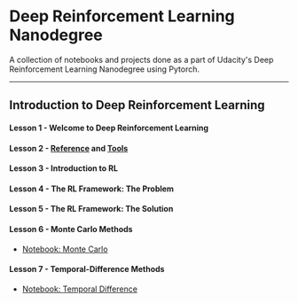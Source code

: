 # Deep Reinforcement Learning Nanodegree
A collection of notebooks and projects done as a part of Udacity's Deep Reinforcement Learning Nanodegree using Pytorch.

----------------------------------------------------------------------------------------------------------

## Introduction to Deep Reinforcement Learning

#### Lesson 1 - Welcome to Deep Reinforcement Learning

#### Lesson 2 - [Reference](cheatsheet.pdf) and [Tools](https://gym.openai.com/)

#### Lesson 3 - Introduction to RL

#### Lesson 4 - The RL Framework: The Problem

#### Lesson 5 - The RL Framework: The Solution

#### Lesson 6 - Monte Carlo Methods

- [Notebook: Monte Carlo](1.%20Introduction%20to%20Deep%20Reinforcement%20Learning/L6%20monte-carlo/Monte_Carlo.ipynb)

#### Lesson 7 - Temporal-Difference Methods

- [Notebook: Temporal Difference](1.%20Introduction%20to%20Deep%20Reinforcement%20Learning/L7%20temporal-difference/Temporal_Difference.ipynb)

